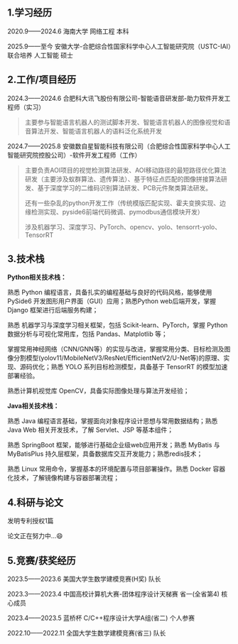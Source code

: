 ## 1.学习经历

2020.9——2024.6 海南大学 网络工程 本科

2025.9——至今 安徽大学-合肥综合性国家科学中心人工智能研究院（USTC-IAI）联合培养 人工智能 硕士

## 2.工作/项目经历

2024.3——2024.6 合肥科大讯飞股份有限公司-智能语音研发部-助力软件开发工程师（实习）

> 主要参与智能语言机器人的测试脚本开发、智能语言机器人的图像视觉和语音算法开发、智能语言机器人的语料泛化系统开发

2024.7——2025.8 安徽数自星智能科技有限公司（合肥综合性国家科学中心人工智能研究院控股公司）-软件开发工程师（工作）

> 主要负责AOI项目的视觉检测算法研发、AOI移动路径的最短路径优化算法研发（主要涉及蚁群算法、遗传算法）、基于特征点匹配的图像拼接算法研发、基于深度学习的二维码识别算法研发、PCB元件聚类算法研发。
>
> 还有一些杂乱的python开发工作（传统模版匹配实现、霍夫变换实现、边缘检测实现、pyside6前端代码微调、pymodbus通信模块开发）
>
> 涉及机器学习、深度学习、PyTorch、opencv、yolo、tensorrt-yolo、TensorRT

## 3.技术栈

**Python相关技术栈：** 

熟悉 Python 编程语言，具备扎实的编程基础与良好的代码风格，能够使用 PySide6 开发图形用户界面（GUI）应用；熟悉Python web后端开发，掌握 Django 框架进行后端服务构建；

熟悉 机器学习与深度学习相关框架，包括 Scikit-learn、PyTorch，掌握 Python 数据分析与可视化常用库，包括 Pandas、Matplotlib 等；

掌握常用神经网络（CNN/GNN等）的实现与改进，掌握常用分类、目标检测及图像分割模型(yolov11/MobileNetV3/ResNet/EfficientNetV2/U-Net等)的原理、实现、源码优化；熟悉 YOLO 系列目标检测模型，具备基于 TensorRT 的模型加速部署经验。

熟悉计算机视觉库 OpenCV，具备实际图像处理与算法开发经验；



**Java相关技术栈：** 

熟悉 Java 编程语言基础，掌握面向对象程序设计思想与常用数据结构；熟悉 Java Web 相关开发技术，了解 Servlet、JSP 等基本组件；

熟悉 SpringBoot 框架，能够进行基础企业级web应用开发；熟悉 MyBatis 与 MyBatisPlus 持久层框架，具备数据库交互开发能力；熟悉redis技术；

熟悉 Linux 常用命令，掌握基本的环境配置与项目部署操作。熟悉 Docker 容器化技术，了解镜像构建与容器部署流程；

## 4.科研与论文

发明专利授权1篇

论文正在努力中...😄

## 5.竞赛/获奖经历

2023.5——2023.6 美国大学生数学建模竞赛(H奖)  队长 

2023.3——2023.4 中国高校计算机大赛-团体程序设计天梯赛 省一(全省第4) 核心成员

2023.4——2023.5 蓝桥杯 C/C++程序设计大学A组(省二)    个人参赛

2022.10——2022.11 全国大学生数学建模竞赛(省三)    队长








